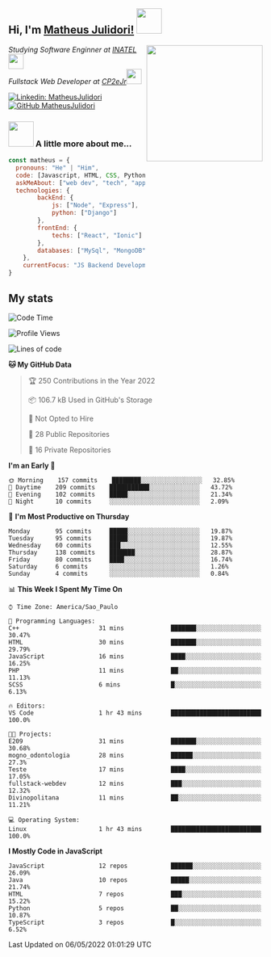<h2> Hi, I'm <a href="https://matheusjulidori.github.io" target="_blank">Matheus Julidori!</a> <img src="https://media.giphy.com/media/12oufCB0MyZ1Go/giphy.gif" width="50"></h2>
<img align='right' src="https://media.giphy.com/media/3oKIPnAiaMCws8nOsE/giphy.gif" width="230" height="auto">
<p><em>Studying Software Enginner at <a href="http://www.inatel.br" target="_blank">INATEL</a><img src="https://media.giphy.com/media/fYSnHlufseco8Fh93Z/giphy.gif" width="30"></br>
  Fullstack Web Developer at <a href="http://www.cp2ejr.com.br" target="_blank">CP2eJr</a><img src="https://media.giphy.com/media/WUlplcMpOCEmTGBtBW/giphy.gif" width="30"> 
</em></p>

[![Linkedin: MatheusJulidori](https://img.shields.io/badge/-MatheusJulidori-blue?style=flat-square&logo=Linkedin&logoColor=white&link=https://www.linkedin.com/in/MatheusJulidori/)](https://www.linkedin.com/in/MatheusJulidori/)
[![GitHub MatheusJulidori](https://img.shields.io/github/followers/matheusjulidori?label=follow&style=social)](https://github.com/MatheusJulidori)


### <img src="https://media.giphy.com/media/VgCDAzcKvsR6OM0uWg/giphy.gif" width="50"> A little more about me...  

```javascript
const matheus = {
  pronouns: "He" | "Him",
  code: [Javascript, HTML, CSS, Python, Java, C++, C],
  askMeAbout: ["web dev", "tech", "app dev", "games"],
  technologies: {
        backEnd: {
            js: ["Node", "Express"],
            python: ["Django"]
        },
        frontEnd: {
            techs: ["React", "Ionic"]
        },
        databases: ["MySql", "MongoDB","PostgreSQL"],
    },
    currentFocus: "JS Backend Development",
}
```
<h2>My stats</h2>

<!--START_SECTION:waka-->
![Code Time](http://img.shields.io/badge/Code%20Time-140%20hrs%2058%20mins-blue)

![Profile Views](http://img.shields.io/badge/Profile%20Views-1-blue)

![Lines of code](https://img.shields.io/badge/From%20Hello%20World%20I%27ve%20Written-592%20Thousand%20lines%20of%20code-blue)

**🐱 My GitHub Data** 

> 🏆 250 Contributions in the Year 2022
 > 
> 📦 106.7 kB Used in GitHub's Storage 
 > 
> 🚫 Not Opted to Hire
 > 
> 📜 28 Public Repositories 
 > 
> 🔑 16 Private Repositories  
 > 
**I'm an Early 🐤** 

```text
🌞 Morning    157 commits    ████████░░░░░░░░░░░░░░░░░   32.85% 
🌆 Daytime    209 commits    ███████████░░░░░░░░░░░░░░   43.72% 
🌃 Evening    102 commits    █████░░░░░░░░░░░░░░░░░░░░   21.34% 
🌙 Night      10 commits     ░░░░░░░░░░░░░░░░░░░░░░░░░   2.09%

```
📅 **I'm Most Productive on Thursday** 

```text
Monday       95 commits     █████░░░░░░░░░░░░░░░░░░░░   19.87% 
Tuesday      95 commits     █████░░░░░░░░░░░░░░░░░░░░   19.87% 
Wednesday    60 commits     ███░░░░░░░░░░░░░░░░░░░░░░   12.55% 
Thursday     138 commits    ███████░░░░░░░░░░░░░░░░░░   28.87% 
Friday       80 commits     ████░░░░░░░░░░░░░░░░░░░░░   16.74% 
Saturday     6 commits      ░░░░░░░░░░░░░░░░░░░░░░░░░   1.26% 
Sunday       4 commits      ░░░░░░░░░░░░░░░░░░░░░░░░░   0.84%

```


📊 **This Week I Spent My Time On** 

```text
⌚︎ Time Zone: America/Sao_Paulo

💬 Programming Languages: 
C++                      31 mins             ███████░░░░░░░░░░░░░░░░░░   30.47% 
HTML                     30 mins             ███████░░░░░░░░░░░░░░░░░░   29.79% 
JavaScript               16 mins             ████░░░░░░░░░░░░░░░░░░░░░   16.25% 
PHP                      11 mins             ██░░░░░░░░░░░░░░░░░░░░░░░   11.13% 
SCSS                     6 mins              █░░░░░░░░░░░░░░░░░░░░░░░░   6.13%

🔥 Editors: 
VS Code                  1 hr 43 mins        █████████████████████████   100.0%

🐱‍💻 Projects: 
E209                     31 mins             ███████░░░░░░░░░░░░░░░░░░   30.68% 
mogno_odontologia        28 mins             ██████░░░░░░░░░░░░░░░░░░░   27.3% 
Teste                    17 mins             ████░░░░░░░░░░░░░░░░░░░░░   17.05% 
fullstack-webdev         12 mins             ███░░░░░░░░░░░░░░░░░░░░░░   12.32% 
Divinopolitana           11 mins             ██░░░░░░░░░░░░░░░░░░░░░░░   11.21%

💻 Operating System: 
Linux                    1 hr 43 mins        █████████████████████████   100.0%

```

**I Mostly Code in JavaScript** 

```text
JavaScript               12 repos            ██████░░░░░░░░░░░░░░░░░░░   26.09% 
Java                     10 repos            █████░░░░░░░░░░░░░░░░░░░░   21.74% 
HTML                     7 repos             ███░░░░░░░░░░░░░░░░░░░░░░   15.22% 
Python                   5 repos             ██░░░░░░░░░░░░░░░░░░░░░░░   10.87% 
TypeScript               3 repos             █░░░░░░░░░░░░░░░░░░░░░░░░   6.52%

```



 Last Updated on 06/05/2022 01:01:29 UTC
<!--END_SECTION:waka-->
